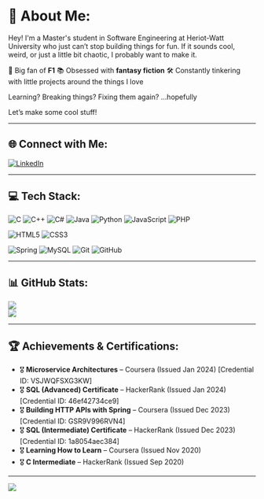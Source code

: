 # 💫 About Me:
Hey! I'm a Master's student in Software Engineering at Heriot-Watt University who just can’t stop building things for fun. If it sounds cool, weird, or just a little bit chaotic, I probably want to make it.  

🚀 Big fan of **F1** 
📚 Obsessed with **fantasy fiction** 
🛠️ Constantly tinkering with little projects around the things I love  

Learning? 
Breaking things? 
Fixing them again? …hopefully 

Let’s make some cool stuff! 

---

## 🌐 Connect with Me:
[![LinkedIn](https://img.shields.io/badge/LinkedIn-%230077B5.svg?style=for-the-badge&logo=linkedin&logoColor=white)](https://www.linkedin.com/in/rupesh-pandey-2603ba1b7/)  

---

## 💻 Tech Stack:
![C](https://img.shields.io/badge/C-%2300599C.svg?style=for-the-badge&logo=c&logoColor=white)
![C++](https://img.shields.io/badge/C++-%2300599C.svg?style=for-the-badge&logo=c%2B%2B&logoColor=white)
![C#](https://img.shields.io/badge/C%23-%23239120.svg?style=for-the-badge&logo=csharp&logoColor=white)
![Java](https://img.shields.io/badge/Java-%23ED8B00.svg?style=for-the-badge&logo=openjdk&logoColor=white)
![Python](https://img.shields.io/badge/Python-3670A0?style=for-the-badge&logo=python&logoColor=ffdd54)
![JavaScript](https://img.shields.io/badge/JavaScript-%23323330.svg?style=for-the-badge&logo=javascript&logoColor=%23F7DF1E)
![PHP](https://img.shields.io/badge/PHP-%23777BB4.svg?style=for-the-badge&logo=php&logoColor=white)

![HTML5](https://img.shields.io/badge/HTML5-%23E34F26.svg?style=for-the-badge&logo=html5&logoColor=white)
![CSS3](https://img.shields.io/badge/CSS3-%231572B6.svg?style=for-the-badge&logo=css3&logoColor=white)

![Spring](https://img.shields.io/badge/Spring-%236DB33F.svg?style=for-the-badge&logo=spring&logoColor=white)
![MySQL](https://img.shields.io/badge/MySQL-4479A1.svg?style=for-the-badge&logo=mysql&logoColor=white)
![Git](https://img.shields.io/badge/Git-%23F05033.svg?style=for-the-badge&logo=git&logoColor=white)
![GitHub](https://img.shields.io/badge/GitHub-%23121011.svg?style=for-the-badge&logo=github&logoColor=white)

---

## 📊 GitHub Stats:
![](https://nirzak-streak-stats.vercel.app/?user=Rupesh-ark&theme=dark&hide_border=false)  
![](https://github-readme-stats.vercel.app/api/top-langs/?username=Rupesh-ark&theme=dark&hide_border=false&include_all_commits=true&count_private=true&layout=compact)

---

## 🏆 Achievements & Certifications:
- 🎖️ **Microservice Architectures** – Coursera (Issued Jan 2024) [Credential ID: VSJWQFSXG3KW]
- 🎖️ **SQL (Advanced) Certificate** – HackerRank (Issued Jan 2024) [Credential ID: 46ef42734ce9]
- 🎖️ **Building HTTP APIs with Spring** – Coursera (Issued Dec 2023) [Credential ID: GSR9V996RVN4]
- 🎖️ **SQL (Intermediate) Certificate** – HackerRank (Issued Dec 2023) [Credential ID: 1a8054aec384]
- 🎖️ **Learning How to Learn** – Coursera (Issued Nov 2020)
- 🎖️ **C Intermediate** – HackerRank (Issued Sep 2020)


---

[![](https://visitcount.itsvg.in/api?id=Rupesh-ark&icon=0&color=0)](https://visitcount.itsvg.in)

<!-- Proudly created with GPRM ( https://gprm.itsvg.in ) -->
